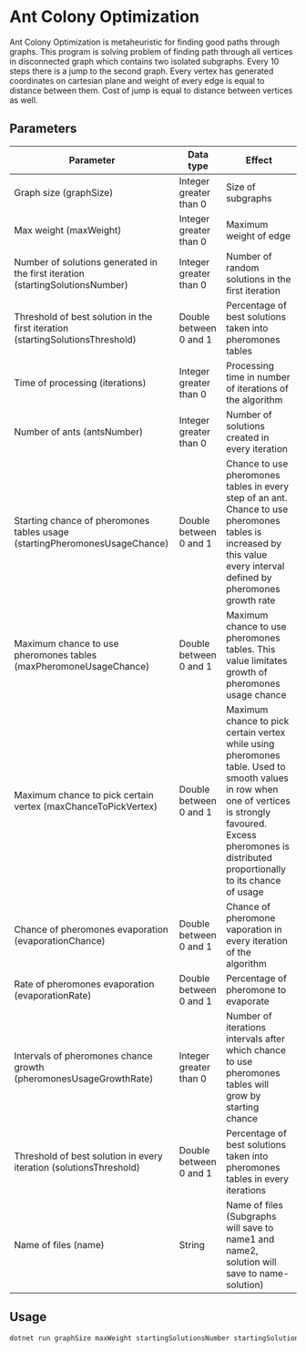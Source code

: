 # Ant Colony Optimization

Ant Colony Optimization is metaheuristic for finding good paths through graphs. This program is solving problem of finding path through all vertices in disconnected graph which contains two isolated subgraphs. Every 10 steps there is a jump to the second graph. Every vertex has generated coordinates on cartesian plane and weight of every edge is equal to distance between them. Cost of jump is equal to distance between vertices as well.

## Parameters

| Parameter                                                                                    | Data type              | Effect                                                                                                                                                                                                             |
|----------------------------------------------------------------------------------------------|------------------------|--------------------------------------------------------------------------------------------------------------------------------------------------------------------------------------------------------------------|
| Graph size (graphSize)                                                                       | Integer greater than 0 | Size of subgraphs                                                                                                                                                                                                  |
| Max weight (maxWeight)                                                                       | Integer greater than 0 | Maximum weight of edge                                                                                                                                                                                             |
| Number of solutions generated in the first iteration (startingSolutionsNumber)               | Integer greater than 0 | Number of random solutions in the first iteration                                                                                                                                                                  |
| Threshold of best solution in the first iteration (startingSolutionsThreshold)               | Double between 0 and 1 | Percentage of best solutions taken into pheromones tables                                                                                                                                                          |
| Time of processing (iterations)                                                              | Integer greater than 0 | Processing time in number of iterations of the algorithm                                                                                                                                                           |
| Number of ants (antsNumber)                                                                  | Integer greater than 0 | Number of solutions created in every iteration                                                                                                                                                                     |
| Starting chance of pheromones tables usage (startingPheromonesUsageChance)                   | Double between 0 and 1 | Chance to use pheromones tables in every step of an ant. Chance to use pheromones tables is increased by this value every interval defined by pheromones growth rate                                               |
| Maximum chance to use pheromones tables (maxPheromoneUsageChance)                            | Double between 0 and 1 | Maximum chance to use pheromones tables. This value limitates growth of pheromones usage chance                                                                                                                    |
| Maximum chance to pick certain vertex (maxChanceToPickVertex)                                | Double between 0 and 1 | Maximum chance to pick certain vertex while using pheromones table. Used to smooth values in row when one of vertices is strongly favoured. Excess pheromones is distributed proportionally to its chance of usage |
| Chance of pheromones evaporation (evaporationChance)                                         | Double between 0 and 1 | Chance of pheromone vaporation in every iteration of the algorithm                                                                                                                                                 |
| Rate of pheromones evaporation (evaporationRate)                                             | Double between 0 and 1 | Percentage of pheromone to evaporate                                                                                                                                                                               |
| Intervals of pheromones chance growth (pheromonesUsageGrowthRate)                            | Integer greater than 0 | Number of iterations intervals after which chance to use pheromones tables will grow by starting chance                                                                                                            |
| Threshold of best solution in every iteration (solutionsThreshold)                           | Double between 0 and 1 | Percentage of best solutions taken into pheromones tables in every iterations                                                                                                                                      |
| Name of files (name)                                                                         | String                 | Name of files (Subgraphs will save to name1 and name2, solution will save to name-solution)                                                                                                                        |

## Usage

```bash
dotnet run graphSize maxWeight startingSolutionsNumber startingSolutionsThreshold iterations antsNumber startingPheromonesUsageChance maxPheromoneUsageChance maxChanceToPickVertex vaporationChance vaporationRate pheromonesUsageGrowthRate solutionsThreshold name
```